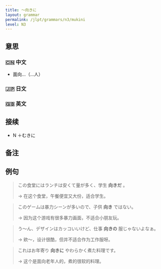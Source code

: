 ```yaml
---
title: 〜向きに
layout: grammar
permalink: /jlpt/grammars/n3/mukini
level: N3
---
```


## 意思

### 🇨🇳 中文

- 面向...（...人）

### 🇯🇵 日文


### 🇬🇧 英文


## 接续

- N ＋むきに

## 备注


## 例句

> この食堂にはランチは安くて量が多く、学生 **向きだ** 。
>
> → 在这个食堂，午餐便宜又大份，适合学生。

> このゲームは暴力シーンが多いので、子供 **向き** ではない。
>
> → 因为这个游戏有很多暴力画面，不适合小朋友玩。

> う〜ん、デザインはカッコいいけど、仕事 **向きの** 服じゃないよなぁ。
>
> → 欸～，设计很酷，但并不适合作为工作服呀。

> これはお年寄り **向きに** やわらかく煮た料理です。
>
> → 这个是面向老年人的，煮的很软的料理。

